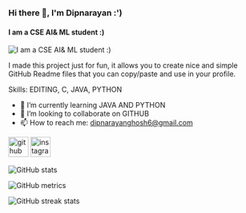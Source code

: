 ### Hi there 👋, I'm Dipnarayan :')
#### I am  a CSE AI& ML student :)
![I am  a CSE AI& ML student :)](https://scontent.fccu20-1.fna.fbcdn.net/v/t39.30808-1/400249307_363688182776453_4759817430265396945_n.jpg?stp=c11.0.576.576a_dst-jpg_s200x200&_nc_cat=103&ccb=1-7&_nc_sid=50d2ac&_nc_ohc=BC4MZpQbaCQQ7kNvgHN6TDy&_nc_ht=scontent.fccu20-1.fna&_nc_gid=AC7WJOoSpsmkUNNgZrasGH-&oh=00_AYBifqSJ2aBdEsnDa8_Uz1sR6cu4-fzY5kgHSHuG2DKpAA&oe=66FEDF03)

I made this project just for fun, it allows you to create nice and simple GitHub Readme files that you can copy/paste and use in your profile.

Skills: EDITING, C, JAVA, PYTHON

- 🌱 I’m currently learning JAVA AND PYTHON 
- 👯 I’m looking to collaborate on GITHUB 
- 📫 How to reach me: dipnarayanghosh6@gmail.com 


[<img src='https://cdn.jsdelivr.net/npm/simple-icons@3.0.1/icons/github.svg' alt='github' height='40'>](https://github.com/spamtech)  [<img src='https://cdn.jsdelivr.net/npm/simple-icons@3.0.1/icons/instagram.svg' alt='instagram' height='40'>](https://www.instagram.com/creationmonghosh2005/)  

![GitHub stats](https://github-readme-stats.vercel.app/api?username=spamtech&show_icons=true)  

![GitHub metrics](https://metrics.lecoq.io/spamtech)  

![GitHub streak stats](https://streak-stats.demolab.com/?user=spamtech)  

